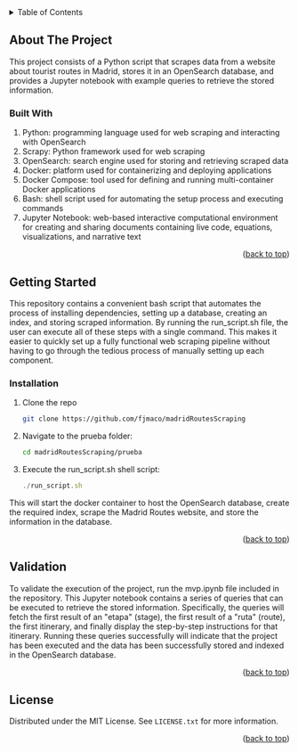 <!-- TABLE OF CONTENTS -->
<details>
  <summary>Table of Contents</summary>
  <ol>
    <li>
      <a href="#about-the-project">About The Project</a>
      <ul>
        <li><a href="#built-with">Built With</a></li>
      </ul>
    </li>
    <li>
      <a href="#getting-started">Getting Started</a>
      <ul>
        <li><a href="#prerequisites">Prerequisites</a></li>
        <li><a href="#installation">Installation</a></li>
      </ul>
    </li>
    <li><a href="#validation">Validation</a></li>
    <li><a href="#license">License</a></li>
  </ol>
</details>



<!-- ABOUT THE PROJECT -->
## About The Project

This project consists of a Python script that scrapes data from a website about tourist routes in Madrid, stores it in an OpenSearch database, and provides a Jupyter notebook with example queries to retrieve the stored information.



### Built With

1. Python: programming language used for web scraping and interacting with OpenSearch
2. Scrapy: Python framework used for web scraping
3. OpenSearch: search engine used for storing and retrieving scraped data
4. Docker: platform used for containerizing and deploying applications
5. Docker Compose: tool used for defining and running multi-container Docker applications
6. Bash: shell script used for automating the setup process and executing commands
7. Jupyter Notebook: web-based interactive computational environment for creating and sharing documents containing live code, equations, visualizations, and narrative text

<p align="right">(<a href="#readme-top">back to top</a>)</p>



<!-- GETTING STARTED -->
## Getting Started

This repository contains a convenient bash script that automates the process of installing dependencies, setting up a database, creating an index, and storing scraped information. By running the run_script.sh file, the user can execute all of these steps with a single command. This makes it easier to quickly set up a fully functional web scraping pipeline without having to go through the tedious process of manually setting up each component.

### Installation


1. Clone the repo
   ```sh
   git clone https://github.com/fjmaco/madridRoutesScraping
   ```
2. Navigate to the prueba folder:
   ```sh
   cd madridRoutesScraping/prueba
   ```
3. Execute the run_script.sh shell script:
   ```js
   ./run_script.sh
   ```

This will start the docker container to host the OpenSearch database, create the required index, scrape the Madrid Routes website, and store the information in the database.

<p align="right">(<a href="#readme-top">back to top</a>)</p>



<!-- VALIDATION EXAMPLES -->
## Validation

To validate the execution of the project, run the mvp.ipynb file included in the repository. This Jupyter notebook contains a series of queries that can be executed to retrieve the stored information. Specifically, the queries will fetch the first result of an "etapa" (stage), the first result of a "ruta" (route), the first itinerary, and finally display the step-by-step instructions for that itinerary. Running these queries successfully will indicate that the project has been executed and the data has been successfully stored and indexed in the OpenSearch database.

<p align="right">(<a href="#readme-top">back to top</a>)</p>




<!-- LICENSE -->
## License

Distributed under the MIT License. See `LICENSE.txt` for more information.

<p align="right">(<a href="#readme-top">back to top</a>)</p>

